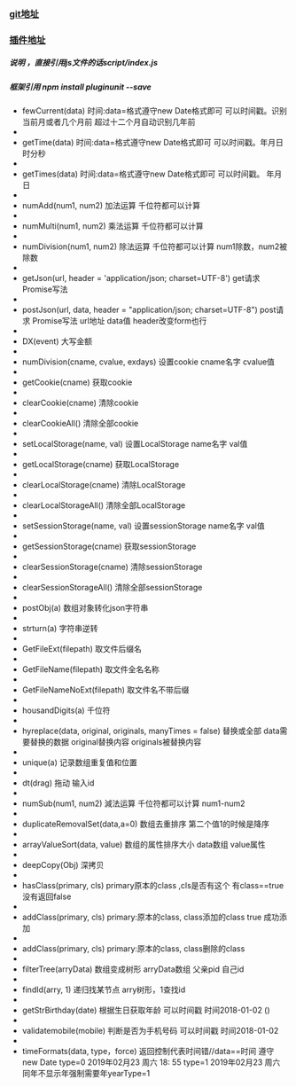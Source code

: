 ### [git地址](https://github.com/443484208/pluginunit) 
### [插件地址](https://www.npmjs.com/package/pluginunit)  
##### 说明 ，直接引用js文件的话script/index.js     
##### 框架引用 npm install pluginunit --save    
*   fewCurrent(data) 时间:data=格式遵守new Date格式即可 可以时间戳。识别当前月或者几个月前 超过十二个月自动识别几年前
*   
*   getTime(data) 时间:data=格式遵守new Date格式即可 可以时间戳。年月日时分秒  
*   
*   getTimes(data) 时间:data=格式遵守new Date格式即可 可以时间戳。 年月日  
*   
*   numAdd(num1, num2) 加法运算 千位符都可以计算  
*   
*   numMulti(num1, num2) 乘法运算 千位符都可以计算  
*   
*   numDivision(num1, num2) 除法运算 千位符都可以计算  num1除数，num2被除数  
*   
*   getJson(url, header = 'application/json; charset=UTF-8') get请求 Promise写法     
*   
*   postJson(url, data, header = "application/json; charset=UTF-8")  post请求 Promise写法  url地址 data值 header改变form也行   
*   
*   DX(event) 大写金额   
*   
*   numDivision(cname, cvalue, exdays) 设置cookie cname名字 cvalue值  
*   
*   getCookie(cname) 获取cookie   
*   
*   clearCookie(cname) 清除cookie   
*   
*   clearCookieAll() 清除全部cookie   
*   
*   setLocalStorage(name, val) 设置LocalStorage   name名字 val值   
*   
*   getLocalStorage(cname) 获取LocalStorage   
*   
*   clearLocalStorage(cname) 清除LocalStorage   
*   
*   clearLocalStorageAll() 清除全部LocalStorage   
*   
*   setSessionStorage(name, val) 设置sessionStorage  name名字 val值  
*   
*   getSessionStorage(cname) 获取sessionStorage   
*   
*   clearSessionStorage(cname) 清除sessionStorage   
*   
*   clearSessionStorageAll() 清除全部sessionStorage   
*   
*   postObj(a) 数组对象转化json字符串   
*   
*   strturn(a) 字符串逆转   
*   
*   GetFileExt(filepath) 取文件后缀名   
*   
*   GetFileName(filepath) 取文件全名名称    
*   
*   GetFileNameNoExt(filepath) 取文件名不带后缀    
*   
*   housandDigits(a) 千位符   
*   
*   hyreplace(data, original, originals, manyTimes = false) 替换或全部   data需要替换的数据 original替换内容 originals被替换内容      
*   
*   unique(a) 记录数组重复值和位置    
*   
*   dt(drag) 拖动 输入id   
*   
*   numSub(num1, num2) 減法运算 千位符都可以计算  num1-num2   
*   
*   duplicateRemovalSet(data,a=0) 数组去重排序 第二个值1的时候是降序   
*   
*   arrayValueSort(data, value) 数组的属性排序大小  data数组 value属性  
*   
*   deepCopy(Obj) 深拷贝   
*   
*   hasClass(primary, cls)  primary原本的class ,cls是否有这个 有class==true 没有返回false   
*   
*   addClass(primary, cls)  primary:原本的class, class添加的class  true 成功添加
*   
*   addClass(primary, cls)  primary:原本的class, class删除的class   
*   
*   filterTree(arryData)  数组变成树形  arryData数组 父亲pid 自己id  
*   
*   findId(arry, 1)  递归找某节点  arry树形，1查找id  
*   
*   getStrBirthday(date) 根据生日获取年龄 可以时间戳 时间2018-01-02 ()  
*   
*   validatemobile(mobile)  判断是否为手机号码 可以时间戳 时间2018-01-02   
*   
*   timeFormats(data, type，force)  返回控制代表时间错//data==时间 遵守new Date type=0 2019年02月23 周六 18: 55 type=1  2019年02月23 周六 同年不显示年强制需要年yearType=1  
		
	

